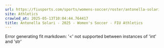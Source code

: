 ```yaml
---
url: https://fiusports.com/sports/womens-soccer/roster/antonella-solari/13234
site: Athletics
crawled_at: 2025-05-13T10:04:44.764417
title: Antonella Solari - 2025 - Women's Soccer - FIU Athletics
---
```


Error generating fit markdown: '<' not supported between instances of 'int' and 'str'